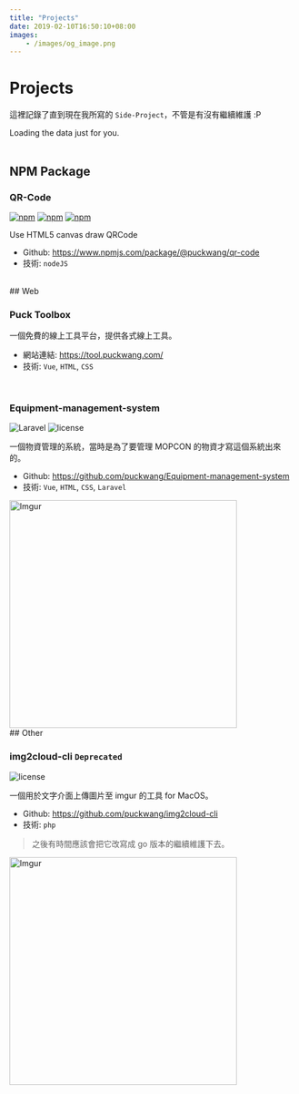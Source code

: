 ```yaml
---
title: "Projects"
date: 2019-02-10T16:50:10+08:00
images:
    - /images/og_image.png
---
```

# Projects

這裡記錄了直到現在我所寫的 `Side-Project`，不管是有沒有繼續維護 :P

<script src="https://unpkg.com/github-calendar@latest/dist/github-calendar.min.js"></script>

<link rel="stylesheet" href="https://unpkg.com/github-calendar@latest/dist/github-calendar-responsive.css"/>

<div class="calendar">
    Loading the data just for you.
</div>

<script>
    GitHubCalendar(".calendar", "puckwang");
</script>

<br>

## NPM Package

### QR-Code

[![npm](https://img.shields.io/npm/v/@puckwang/qr-code.svg?style=flat)](https://www.npmjs.com/package/@puckwang/qr-code)
[![npm](https://img.shields.io/npm/l/@puckwang/qr-code.svg?style=flat)](https://github.com/puckwang/qr-code/blob/master/LICENSE)
[![npm](https://img.shields.io/npm/dt/@puckwang/qr-code.svg?style=flat)](https://www.npmjs.com/package/@puckwang/qr-code)

Use HTML5 canvas draw QRCode

 - Github: https://www.npmjs.com/package/@puckwang/qr-code
 - 技術: `nodeJS`
 
<br> 
## Web

### Puck Toolbox
一個免費的線上工具平台，提供各式線上工具。
 
 - 網站連結: https://tool.puckwang.com/
 - 技術: `Vue`, `HTML`, `CSS`
 
<br>

### Equipment-management-system

![Laravel](https://img.shields.io/badge/Laravel-5.5-orange.svg)
![license](https://img.shields.io/badge/license-MIT-green.svg)

一個物資管理的系統，當時是為了要管理 MOPCON 的物資才寫這個系統出來的。
 
 - Github: https://github.com/puckwang/Equipment-management-system
 - 技術: `Vue`, `HTML`, `CSS`, `Laravel`
 
<img src="https://i.imgur.com/GgSiL2A.png" title="Imgur" width="400"/>

<br>
## Other

### img2cloud-cli `Deprecated`

![license](https://img.shields.io/badge/license-MIT-green.svg)

一個用於文字介面上傳圖片至 imgur 的工具 for MacOS。

 - Github: https://github.com/puckwang/img2cloud-cli
 - 技術: `php`
 
> 之後有時間應該會把它改寫成 go 版本的繼續維護下去。

<img src="https://i.imgur.com/YMHZ7Ch.png" title="Imgur" width="400"/>

<br>